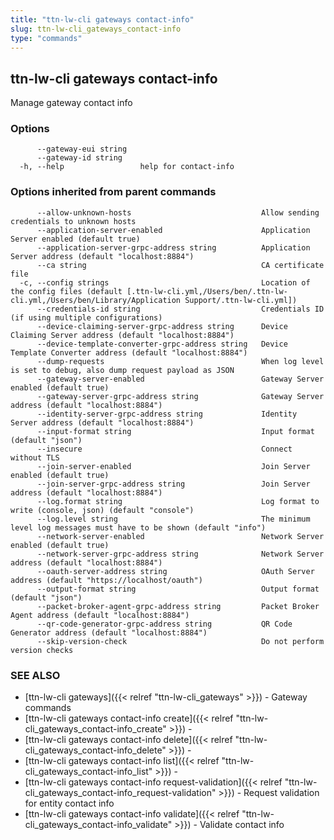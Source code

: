```yaml
---
title: "ttn-lw-cli gateways contact-info"
slug: ttn-lw-cli_gateways_contact-info
type: "commands"
---
```


## ttn-lw-cli gateways contact-info

Manage gateway contact info

### Options

```
      --gateway-eui string   
      --gateway-id string    
  -h, --help                 help for contact-info
```

### Options inherited from parent commands

```
      --allow-unknown-hosts                             Allow sending credentials to unknown hosts
      --application-server-enabled                      Application Server enabled (default true)
      --application-server-grpc-address string          Application Server address (default "localhost:8884")
      --ca string                                       CA certificate file
  -c, --config strings                                  Location of the config files (default [.ttn-lw-cli.yml,/Users/ben/.ttn-lw-cli.yml,/Users/ben/Library/Application Support/.ttn-lw-cli.yml])
      --credentials-id string                           Credentials ID (if using multiple configurations)
      --device-claiming-server-grpc-address string      Device Claiming Server address (default "localhost:8884")
      --device-template-converter-grpc-address string   Device Template Converter address (default "localhost:8884")
      --dump-requests                                   When log level is set to debug, also dump request payload as JSON
      --gateway-server-enabled                          Gateway Server enabled (default true)
      --gateway-server-grpc-address string              Gateway Server address (default "localhost:8884")
      --identity-server-grpc-address string             Identity Server address (default "localhost:8884")
      --input-format string                             Input format (default "json")
      --insecure                                        Connect without TLS
      --join-server-enabled                             Join Server enabled (default true)
      --join-server-grpc-address string                 Join Server address (default "localhost:8884")
      --log.format string                               Log format to write (console, json) (default "console")
      --log.level string                                The minimum level log messages must have to be shown (default "info")
      --network-server-enabled                          Network Server enabled (default true)
      --network-server-grpc-address string              Network Server address (default "localhost:8884")
      --oauth-server-address string                     OAuth Server address (default "https://localhost/oauth")
      --output-format string                            Output format (default "json")
      --packet-broker-agent-grpc-address string         Packet Broker Agent address (default "localhost:8884")
      --qr-code-generator-grpc-address string           QR Code Generator address (default "localhost:8884")
      --skip-version-check                              Do not perform version checks
```

### SEE ALSO

* [ttn-lw-cli gateways]({{< relref "ttn-lw-cli_gateways" >}})	 - Gateway commands
* [ttn-lw-cli gateways contact-info create]({{< relref "ttn-lw-cli_gateways_contact-info_create" >}})	 - 
* [ttn-lw-cli gateways contact-info delete]({{< relref "ttn-lw-cli_gateways_contact-info_delete" >}})	 - 
* [ttn-lw-cli gateways contact-info list]({{< relref "ttn-lw-cli_gateways_contact-info_list" >}})	 - 
* [ttn-lw-cli gateways contact-info request-validation]({{< relref "ttn-lw-cli_gateways_contact-info_request-validation" >}})	 - Request validation for entity contact info
* [ttn-lw-cli gateways contact-info validate]({{< relref "ttn-lw-cli_gateways_contact-info_validate" >}})	 - Validate contact info

